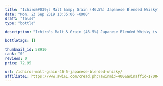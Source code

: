 ```yaml
---
title: "Ichiro&#039;s Malt &amp; Grain (46.5%) Japanese Blended Whisky"
date: "Mon, 23 Sep 2019 13:35:06 +0000"
draft: "false"
type: "bottle"

description: "Ichiro's Malt & Grain (46.5%) Japanese Blended Whisky is a 46 year old blended whisky. The best price currently available is from The Whisky Exchange for only £72.95 we don't have any review data for this blended whisky yet, let us know what you think in the comments below."

bottletags: []

thumbnail_id: 58910
rank: "0"
reviews: 0
price: 72.95

url: /ichiros-malt-grain-46-5-japanese-blended-whisky/
affiliate1: https://www.awin1.com/cread.php?awinmid=400&awinaffid=170041&clickref=&p=https://www.thewhiskyexchange.com/p/48233/ichiros-malt-grain-465
---
```



